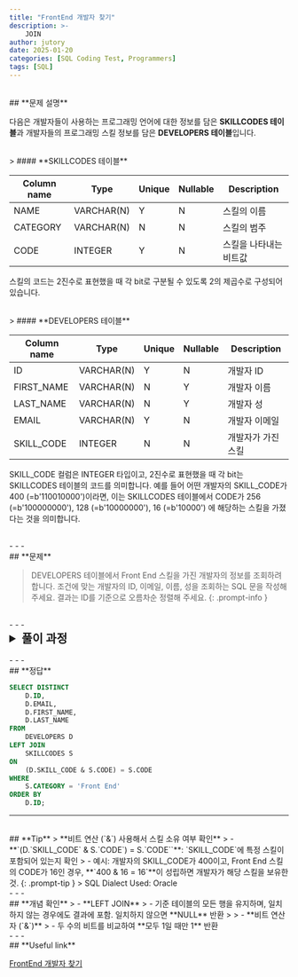 ```yaml
---
title: "FrontEnd 개발자 찾기"
description: >-
    JOIN
author: jutory
date: 2025-01-20
categories: [SQL Coding Test, Programmers]
tags: [SQL]
---
```

<br>
## **문제 설명**

다음은 개발자들이 사용하는 프로그래밍 언어에 대한 정보를 담은  **SKILLCODES 테이블**과 개발자들의 프로그래밍 스킬 정보를 담은 **DEVELOPERS 테이블**입니다.

<br>
> #### **SKILLCODES 테이블**

| Column name | Type         | Unique | Nullable | Description         |
|-------------|--------------|--------|----------|---------------------|
| NAME        | VARCHAR(N)   | Y      | N        | 스킬의 이름         |
| CATEGORY    | VARCHAR(N)   | N      | N        | 스킬의 범주         |
| CODE        | INTEGER      | Y      | N        | 스킬을 나타내는 비트값 |  

스킬의 코드는 2진수로 표현했을 때 각 bit로 구분될 수 있도록 2의 제곱수로 구성되어 있습니다.

<br>
> #### **DEVELOPERS 테이블**

| Column name | Type         | Unique | Nullable | Description         |
|-------------|--------------|--------|----------|---------------------|
| ID          | VARCHAR(N)   | Y      | N        | 개발자 ID           |
| FIRST_NAME  | VARCHAR(N)   | N      | Y        | 개발자 이름         |
| LAST_NAME   | VARCHAR(N)   | N      | Y        | 개발자 성           |
| EMAIL       | VARCHAR(N)   | Y      | N        | 개발자 이메일       |
| SKILL_CODE  | INTEGER      | N      | N        | 개발자가 가진 스킬  |  

SKILL_CODE 컬럼은 INTEGER 타입이고, 2진수로 표현했을 때 각 bit는 SKILLCODES 테이블의 코드를 의미합니다.
예를 들어 어떤 개발자의 SKILL_CODE가 400 (=b'110010000')이라면, 이는 SKILLCODES 테이블에서 CODE가 256 (=b'100000000'), 128 (=b'10000000'), 16 (=b'10000') 에 해당하는 스킬을 가졌다는 것을 의미합니다.

<br>
- - -
<br>
## **문제**

> DEVELOPERS 테이블에서 Front End 스킬을 가진 개발자의 정보를 조회하려 합니다. 조건에 맞는 개발자의 ID, 이메일, 이름, 성을 조회하는 SQL 문을 작성해 주세요. 결과는 ID를 기준으로 오름차순 정렬해 주세요.
{: .prompt-info }

<br>
- - -
<br>
<details>
  <summary style="font-size: 1.5em; font-weight: bold;">풀이 과정</summary>
<div markdown="1">
1. **조건 확인**  
   - **SKILLCODES 테이블**에서 **`CATEGORY`가 'Front End'**인 스킬만 선택하기
   - 각 개발자가 가진 `SKILL_CODE`에 해당 스킬이 포함되어 있는지 확인해야함

2. **LEFT JOIN을 이용해 개발자와 스킬 정보 결합**  
   - **DEVELOPERS 테이블**과 **SKILLCODES 테이블**을 `SKILL_CODE`와 `CODE`를 기준으로 결합
   - **LEFT JOIN** 사용 이유: 모든 개발자를 기준으로 스킬 정보를 연결하고, 일치하는 스킬만 필터링하기 위해

3. **비트 연산을 통한 스킬 소유 여부 확인**  
   - **(D.`SKILL_CODE` & S.`CODE`) = S.`CODE`** 조건을 사용하여 개발자가 특정 Front End 스킬을 보유하고 있는지 확인해야겠군
   - **비트 AND 연산**을 통해 `SKILL_CODE`의 해당 비트가 활성화된 경우만 선택

4. **WHERE 절로 Front End 스킬 필터링**  
   - **SKILLCODES 테이블**에서 **`CATEGORY`가 'Front End'**인 스킬만 필터링

5. **결과 정렬**  
   - 정렬 기준에 따라 **ORDER BY**로 결과 정렬
     -  **`ID`를 기준으로 오름차순 정렬**

6. **중복 제거**  
   - 각 개발자는 여러 개의 Front End 스킬을 보유할 수 있기 때문에 **DISTINCT** 사용하여 중복된 결과 제거

7. **최종 결과 출력**  
   - SELECT 절에서 **개발자의 ID(`ID`)**, **이메일(`EMAIL`)**, **이름(`FIRST_NAME`)**, **성(`LAST_NAME`)**만 출력

* **_교훈_**  
   - 비트 연산은 특정 권한이나 기능이 ON/OFF로 구분될 때 쓰면 좋구마.. 처음 활용해본다.
   - 필요하지 않은 데이터는 WHERE 절로 필터링하여 쿼리 성능을 높이자...
</div>
</details>

<br>
- - -
<br>
## **정답**

```sql
SELECT DISTINCT 
    D.ID, 
    D.EMAIL, 
    D.FIRST_NAME, 
    D.LAST_NAME
FROM 
    DEVELOPERS D
LEFT JOIN 
    SKILLCODES S
ON 
    (D.SKILL_CODE & S.CODE) = S.CODE
WHERE 
    S.CATEGORY = 'Front End'
ORDER BY 
    D.ID;
```

- - -
<br>
## **Tip**
> **비트 연산 (`&`) 사용해서 스킬 소유 여부 확인**  
>    - **`(D.`SKILL_CODE` & S.`CODE`) = S.`CODE``**: `SKILL_CODE`에 특정 스킬이 포함되어 있는지 확인
>    - 예시: 개발자의 SKILL_CODE가 400이고, Front End 스킬의 CODE가 16인 경우, **`400 & 16 = 16`**이 성립하면 개발자가 해당 스킬을 보유한 것.
{: .prompt-tip }
> SQL Dialect Used: Oracle

<br>
- - -
<br>
## **개념 확인**
> - **LEFT JOIN**
>    - 기준 테이블의 모든 행을 유지하며, 일치하지 않는 경우에도 결과에 포함. 일치하지 않으면 **NULL** 반환
>
> - **비트 연산자 (`&`)**  
>    - 두 수의 비트를 비교하여 **모두 1일 때만 1** 반환

<br>
- - -
<br>
## **Useful link**

[FrontEnd 개발자 찾기](https://school.programmers.co.kr/learn/courses/30/lessons/276035)